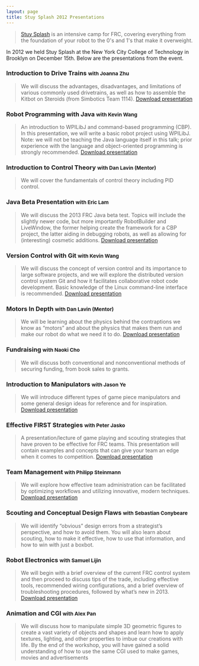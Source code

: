 ```yaml
---
layout: page
title: Stuy Splash 2012 Presentations
---
```

> [Stuy Splash](/community/projects/stuysplash/) is an intensive camp for FRC, covering everything from the foundation of your robot to the 0's and 1's that make it overweight.

In 2012 we held Stuy Splash at the New York City College of Technology in Brooklyn on December 15th. Below are the presentations from the event.

### Introduction to Drive Trains <small>with Joanna Zhu</small>
> We will discuss the advantages, disadvantages, and limitations of various commonly used drivetrains, as well as how to assemble the Kitbot on Steroids (from Simbotics Team 1114).
[Download presentation](/downloads/splash2012/IntroductionToDriveTrains.zip)

### Robot Programming with Java <small>with Kevin Wang</small>
> An introduction to WPILibJ and command-based programming (CBP). In this presentation, we will write a basic robot project using WPILibJ. Note: we will not be teaching the Java language itself in this talk; prior experience with the language and object-oriented programming is strongly recommended.
[Download presentation](/downloads/splash2012/RobotProgrammingWithJava.zip)

### Introduction to Control Theory <small>with Dan Lavin (Mentor)</small>
> We will cover the fundamentals of control theory including PID control.

### Java Beta Presentation <small>with Eric Lam</small>
> We will discuss the 2013 FRC Java beta test. Topics will include the slightly newer code, but more importantly RobotBuilder and LiveWindow, the former helping create the framework for a CBP project, the latter aiding in debugging robots, as well as allowing for (interesting) cosmetic additions.
[Download presentation](/downloads/splash2012/JavaBeta2013.zip)

### Version Control with Git <small>with Kevin Wang</small>
> We will discuss the concept of version control and its importance to large software projects, and we will explore the distributed version control system Git and how it facilitates collaborative robot code development. Basic knowledge of the Linux command-line interface is recommended.
[Download presentation](/downloads/splash2012/VersionControlWithGit.zip)

### Motors In Depth <small>with Dan Lavin (Mentor)</small>
> We will be learning about the physics behind the contraptions we know as “motors” and about the physics that makes them run and make our robot do what we need it to do.
[Download presentation](/downloads/splash2012/MotorsInDepth.zip)

### Fundraising <small>with Naoki Cho</small>
> We will discuss both conventional and nonconventional methods of securing funding, from book sales to grants.

### Introduction to Manipulators <small>with Jason Ye</small>
> We will introduce different types of game piece manipulators and some general design ideas for reference and for inspiration.
[Download presentation](/downloads/splash2012/IntroToManipulators.zip)

### Effective FIRST Strategies <small>with Peter Jasko</small>
> A presentation/lecture of game playing and scouting strategies that have proven to be effective for FRC teams. This presentation will contain examples and concepts that can give your team an edge when it comes to competition.
[Download presentation](/downloads/splash2012/EffectiveFirstStrategies.pptx)

### Team Management <small>with Philipp Steinmann</small>
> We will explore how effective team administration can be facilitated by optimizing workflows and utilizing innovative, modern techniques.
[Download presentation](https://docs.google.com/presentation/d/1kQa_0J94D-I8ghu8fpdEAJUOKhxlFVpPaGAvzfn7xQ8/edit)

### Scouting and Conceptual Design Flaws <small>with Sebastian Conybeare</small>
> We will identify “obvious” design errors from a strategist’s perspective, and how to avoid them. You will also learn about scouting, how to make it effective, how to use that information, and how to win with just a boxbot.

### Robot Electronics <small>with Samuel Lijin</small>
> We will begin with a brief overview of the current FRC control system and then proceed to discuss tips of the trade, including effective tools, recommended wiring configurations, and a brief overview of troubleshooting procedures, followed by what’s new in 2013.
[Download presentation](/downloads/splash2012/Robot%20Electronics.pdf)

### Animation and CGI <small>with Alex Pan</small>
> We will discuss how to manipulate simple 3D geometric figures to create a vast variety of objects and shapes and learn how to apply textures, lighting, and other properties to imbue our creations with life. By the end of the workshop, you will have gained a solid understanding of how to use the same CGI used to make games, movies and advertisements
